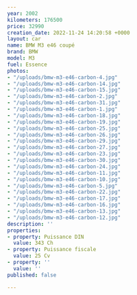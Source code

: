 ```yaml
---
year: 2002
kilometers: 176500
price: 32990
creation_date: 2022-11-24 14:20:58 +0000
layout: car
name: BMW M3 e46 coupé
brand: BMW
model: M3
fuel: Essence
photos:
- "/uploads/bmw-m3-e46-carbon-4.jpg"
- "/uploads/bmw-m3-e46-carbon-14.jpg"
- "/uploads/bmw-m3-e46-carbon-15.jpg"
- "/uploads/bmw-m3-e46-carbon-2.jpg"
- "/uploads/bmw-m3-e46-carbon-31.jpg"
- "/uploads/bmw-m3-e46-carbon-1.jpg"
- "/uploads/bmw-m3-e46-carbon-18.jpg"
- "/uploads/bmw-m3-e46-carbon-19.jpg"
- "/uploads/bmw-m3-e46-carbon-25.jpg"
- "/uploads/bmw-m3-e46-carbon-26.jpg"
- "/uploads/bmw-m3-e46-carbon-29.jpg"
- "/uploads/bmw-m3-e46-carbon-27.jpg"
- "/uploads/bmw-m3-e46-carbon-23.jpg"
- "/uploads/bmw-m3-e46-carbon-30.jpg"
- "/uploads/bmw-m3-e46-carbon-24.jpg"
- "/uploads/bmw-m3-e46-carbon-11.jpg"
- "/uploads/bmw-m3-e46-carbon-10.jpg"
- "/uploads/bmw-m3-e46-carbon-5.jpg"
- "/uploads/bmw-m3-e46-carbon-22.jpg"
- "/uploads/bmw-m3-e46-carbon-17.jpg"
- "/uploads/bmw-m3-e46-carbon-16.jpg"
- "/uploads/bmw-m3-e46-carbon-13.jpg"
- "/uploads/bmw-m3-e46-carbon-12.jpg"
description: ''
properties:
- property: Puissance DIN
  value: 343 Ch
- property: Puissance fiscale
  value: 25 Cv
- property: ''
  value: ''
published: false

---
```

